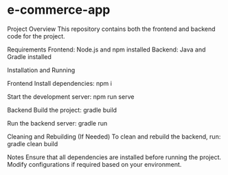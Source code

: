 # e-commerce-app
Project Overview
This repository contains both the frontend and backend code for the project.

Requirements
Frontend: Node.js and npm installed
Backend: Java and Gradle installed

Installation and Running

Frontend
Install dependencies:
npm i

Start the development server:
npm run serve

Backend
Build the project:
gradle build

Run the backend server:
gradle run

Cleaning and Rebuilding (If Needed)
To clean and rebuild the backend, run:
gradle clean build

Notes
Ensure that all dependencies are installed before running the project.
Modify configurations if required based on your environment.
